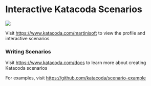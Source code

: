 # Interactive Katacoda Scenarios

[![](http://shields.katacoda.com/katacoda/martinisoft/count.svg)](https://www.katacoda.com/martinisoft "Get your profile on Katacoda.com")

Visit https://www.katacoda.com/martinisoft to view the profile and interactive scenarios

### Writing Scenarios
Visit https://www.katacoda.com/docs to learn more about creating Katacoda scenarios

For examples, visit https://github.com/katacoda/scenario-example

